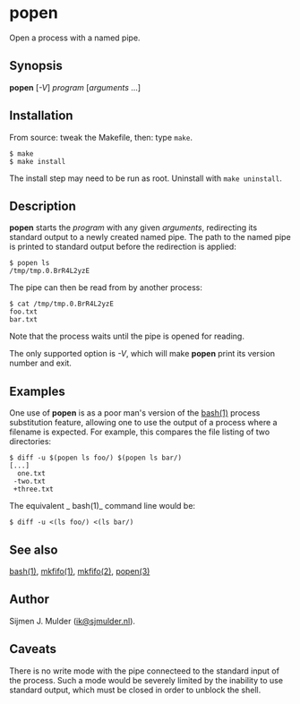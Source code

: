 popen
=====

Open a process with a named pipe.


Synopsis
--------

**popen** [_-V_] _program_ [_arguments_ ...]


Installation
------------

From source: tweak the Makefile, then: type `make`.

    $ make
    $ make install

The install step may need to be run as root. Uninstall with `make uninstall`.


Description
-----------

**popen** starts the _program_ with any given _arguments_,
redirecting its standard output to a newly created named pipe.
The path to the named pipe is printed to standard output
before the redirection is applied:

    $ popen ls
    /tmp/tmp.0.BrR4L2yzE

The pipe can then be read from by another process:

    $ cat /tmp/tmp.0.BrR4L2yzE
    foo.txt
    bar.txt

Note that the process waits until the pipe is opened for reading.

The only supported option is _-V_,
which will make **popen** print its version number and exit.


Examples
-------

One use of **popen** is as a poor man's version of the
[bash(1)](http://linux.die.net/man/1/bash) process substitution feature,
allowing one to use the output of a process where a filename is expected.
For example, this compares the file listing of two directories:

    $ diff -u $(popen ls foo/) $(popen ls bar/)
    [...]
      one.txt
     -two.txt
     +three.txt

The equivalent _ bash(1)_ command line would be:

    $ diff -u <(ls foo/) <(ls bar/)


See also
--------

[bash(1)](http://linux.die.net/man/1/bash),
[mkfifo(1)](https://man.openbsd.org/mkfifo.1),
[mkfifo(2)](https://man.openbsd.org/mkfifo.2),
[popen(3)](https://man.openbsd.org/popen.3)


Author
------

Sijmen J. Mulder (<ik@sjmulder.nl>).


Caveats
-------

There is no write mode
with the pipe connecteed to the standard input of the process.
Such a mode would be severely limited
by the inability to use standard output,
which must be closed in order to unblock the shell.
